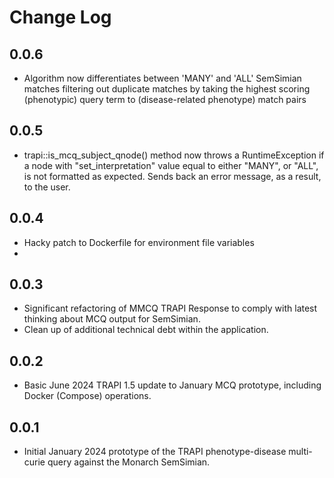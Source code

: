 # Change Log


## 0.0.6

- Algorithm now differentiates between 'MANY' and 'ALL' SemSimian matches filtering out duplicate matches by taking the highest scoring (phenotypic) query term to (disease-related phenotype) match pairs

## 0.0.5

- trapi::is_mcq_subject_qnode() method now throws a RuntimeException if a node with "set_interpretation" value equal to either "MANY", or "ALL", is not formatted as expected. Sends back an error message, as a result, to the user.

## 0.0.4

- Hacky patch to Dockerfile for environment file variables
- 
## 0.0.3

- Significant refactoring of MMCQ TRAPI Response to comply with latest thinking about MCQ output for SemSimian.
- Clean up of additional technical debt within the application.

## 0.0.2

- Basic June 2024 TRAPI 1.5 update to January MCQ prototype, including Docker (Compose) operations.

## 0.0.1

- Initial January 2024 prototype of the TRAPI phenotype-disease multi-curie query against the Monarch SemSimian.
